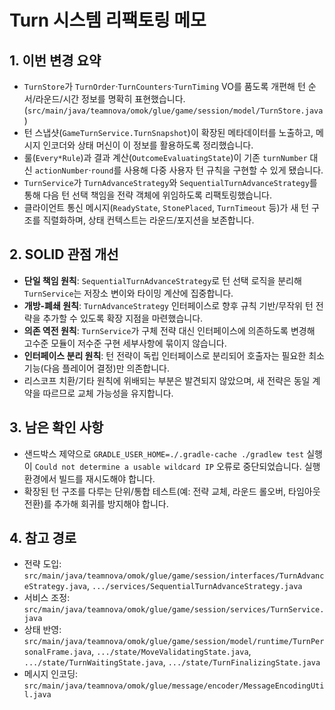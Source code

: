 # Turn 시스템 리팩토링 메모

## 1. 이번 변경 요약
- `TurnStore`가 `TurnOrder`·`TurnCounters`·`TurnTiming` VO를 품도록 개편해 턴 순서/라운드/시간 정보를 명확히 표현했습니다. (`src/main/java/teamnova/omok/glue/game/session/model/TurnStore.java`)
- 턴 스냅샷(`GameTurnService.TurnSnapshot`)이 확장된 메타데이터를 노출하고, 메시지 인코더와 상태 머신이 이 정보를 활용하도록 정리했습니다.
- 룰(`Every*Rule`)과 결과 계산(`OutcomeEvaluatingState`)이 기존 `turnNumber` 대신 `actionNumber`·`round`를 사용해 다중 사용자 턴 규칙을 구현할 수 있게 됐습니다.
- `TurnService`가 `TurnAdvanceStrategy`와 `SequentialTurnAdvanceStrategy`를 통해 다음 턴 선택 책임을 전략 객체에 위임하도록 리팩토링했습니다.
- 클라이언트 통신 메시지(`ReadyState`, `StonePlaced`, `TurnTimeout` 등)가 새 턴 구조를 직렬화하며, 상태 컨텍스트는 라운드/포지션을 보존합니다.

## 2. SOLID 관점 개선
- **단일 책임 원칙**: `SequentialTurnAdvanceStrategy`로 턴 선택 로직을 분리해 `TurnService`는 저장소 변이와 타이밍 계산에 집중합니다.
- **개방-폐쇄 원칙**: `TurnAdvanceStrategy` 인터페이스로 향후 규칙 기반/무작위 턴 전략을 추가할 수 있도록 확장 지점을 마련했습니다.
- **의존 역전 원칙**: `TurnService`가 구체 전략 대신 인터페이스에 의존하도록 변경해 고수준 모듈이 저수준 구현 세부사항에 묶이지 않습니다.
- **인터페이스 분리 원칙**: 턴 전략이 독립 인터페이스로 분리되어 호출자는 필요한 최소 기능(다음 플레이어 결정)만 의존합니다.
- 리스코프 치환/기타 원칙에 위배되는 부분은 발견되지 않았으며, 새 전략은 동일 계약을 따르므로 교체 가능성을 유지합니다.

## 3. 남은 확인 사항
- 샌드박스 제약으로 `GRADLE_USER_HOME=./.gradle-cache ./gradlew test` 실행이 `Could not determine a usable wildcard IP` 오류로 중단되었습니다. 실행 환경에서 빌드를 재시도해야 합니다.
- 확장된 턴 구조를 다루는 단위/통합 테스트(예: 전략 교체, 라운드 롤오버, 타임아웃 전환)를 추가해 회귀를 방지해야 합니다.

## 4. 참고 경로
- 전략 도입: `src/main/java/teamnova/omok/glue/game/session/interfaces/TurnAdvanceStrategy.java`, `.../services/SequentialTurnAdvanceStrategy.java`
- 서비스 조정: `src/main/java/teamnova/omok/glue/game/session/services/TurnService.java`
- 상태 반영: `src/main/java/teamnova/omok/glue/game/session/model/runtime/TurnPersonalFrame.java`, `.../state/MoveValidatingState.java`, `.../state/TurnWaitingState.java`, `.../state/TurnFinalizingState.java`
- 메시지 인코딩: `src/main/java/teamnova/omok/glue/message/encoder/MessageEncodingUtil.java`
